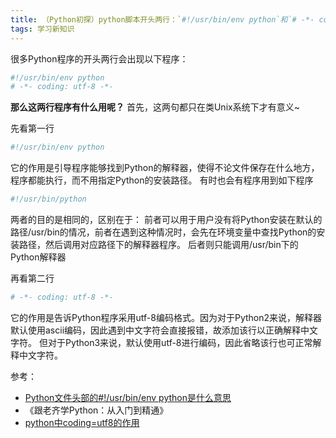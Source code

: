 ```yaml
---
title: （Python初探）python脚本开头两行：`#!/usr/bin/env python`和`# -*- coding: utf-8 -*-`的作用
tags: 学习新知识
---
```


很多Python程序的开头两行会出现以下程序：
```bash
#!/usr/bin/env python
# -*- coding: utf-8 -*-
```
**那么这两行程序有什么用呢？**
首先，这两句都只在类Unix系统下才有意义~

先看第一行
```bash
#!/usr/bin/env python
```
它的作用是引导程序能够找到Python的解释器，使得不论文件保存在什么地方，程序都能执行，而不用指定Python的安装路径。
有时也会有程序用到如下程序
```bash
#!/usr/bin/python
```
两者的目的是相同的，区别在于：
前者可以用于用户没有将Python安装在默认的路径/usr/bin的情况，前者在遇到这种情况时，会先在环境变量中查找Python的安装路径，然后调用对应路径下的解释器程序。
后者则只能调用/usr/bin下的Python解释器

再看第二行
```bash
# -*- coding: utf-8 -*-
```
它的作用是告诉Python程序采用utf-8编码格式。因为对于Python2来说，解释器默认使用ascii编码，因此遇到中文字符会直接报错，故添加该行以正确解释中文字符。
但对于Python3来说，默认使用utf-8进行编码，因此省略该行也可正常解释中文字符。

参考：
- [Python文件头部的#!/usr/bin/env python是什么意思](https://blog.csdn.net/ai_XX/article/details/82998403 )
- 《跟老齐学Python：从入门到精通》
- [python中coding=utf8的作用](https://blog.csdn.net/wo198711203217/article/details/101204755 )
